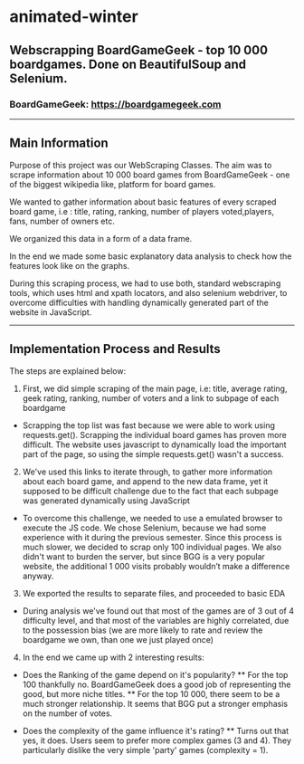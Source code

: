 # animated-winter
## Webscrapping BoardGameGeek - top 10 000 boardgames. Done on BeautifulSoup and Selenium.

### BoardGameGeek: https://boardgamegeek.com

----------------------------------------

## Main Information

Purpose of this project was our WebScraping Classes. The aim was to scrape information about 10 000 board games from BoardGameGeek - one of the biggest wikipedia like, platform for board games. 

We wanted to gather information about basic features of every scraped board game, i.e : title, rating, ranking, number of players voted,players, fans, number of owners etc. 

We organized this data in a form of a data frame.

In the end we made some basic explanatory data analysis to check how the features look like on the graphs.

During this scraping process, we had to use both, standard webscraping tools, which uses html and xpath locators, and also selenium webdriver, to overcome difficulties with handling dynamically generated part of the website in JavaScript.

---------------------------------------

## Implementation Process and Results

The steps are explained below:

1.  First, we did simple scraping of the main page, i.e: title, average rating, geek rating, ranking, number of voters and a link to subpage of each boardgame
  * Scrapping the top list was fast because we were able to work using requests.get(). Scrapping the individual board games has proven more difficult. The website uses javascript to dynamically load the important part of the page, so using the simple requests.get() wasn't a success.

2. We've used this links to iterate through, to gather more information about each board game, and append to the new data frame, yet it supposed to be difficult challenge due to the fact that each subpage was generated dynamically using JavaScript
  * To overcome this challenge, we needed to use a emulated browser to execute the JS code. We chose Selenium, because we had some experience with it during the previous semester. Since this process is much slower, we decided to scrap only 100 individual pages. We also didn't want to burden the server, but since BGG is a very popular website, the additional 1 000 visits probably wouldn’t make a difference anyway.

3. We exported the results to separate files, and proceeded to basic EDA
  * During analysis we've found out that most of the games are of 3 out of 4 difficulty level, and that most of the variables are highly correlated, due to the possession bias (we are more likely to rate and review the boardgame we own, than one we just played once)
  
4. In the end we came up with 2 interesting results:
  * Does the Ranking of the game depend on it's popularity?
      ** For the top 100 thankfully no. BoardGameGeek does a good job of representing the good, but more niche titles.
      ** For the top 10 000, there seem to be a much stronger relationship. It seems that BGG put a stronger emphasis on the         number of votes.
      
  * Does the complexity of the game influence it's rating?
      ** Turns out that yes, it does. Users seem to prefer more complex games (3 and 4). They particularly dislike the very simple 'party' games (complexity = 1).
      
